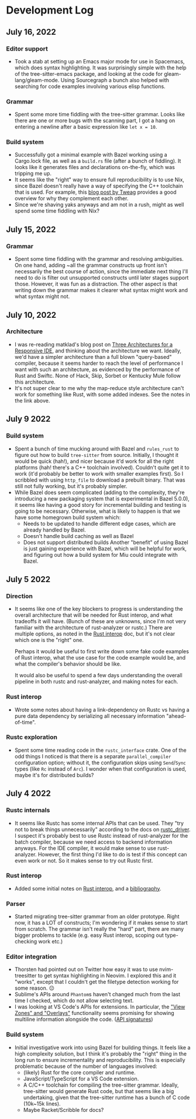# Development Log

## July 16, 2022

### Editor support

- Took a stab at setting up an Emacs major mode for use in Spacemacs,
  which does syntax highlighting.
  It was surprisingly simple with the help of the tree-sitter-emacs package,
  and looking at the code for gleam-lang/gleam-mode.
  Using Sourcegraph a bunch also helped
  with searching for code examples
  involving various elisp functions.

### Grammar

- Spent some more time fiddling with the tree-sitter grammar.
  Looks like there are one or more bugs with the scanning part,
  I got a hang on entering a newline after a basic expression
  like `let x = 10`.

### Build system

- Successfully got a minimal example with Bazel working using a Cargo.lock
  file, as well as a `build.rs` file (after a bunch of fiddling).
  It looks like it generates files and declarations on-the-fly,
  which was tripping me up.
- It seems like the "right" way to ensure full reproducibility is to use Nix,
  since Bazel doesn't really have a way of specifying the C++ toolchain that is used.
  For example, this [blog post by Tweag](https://www.tweag.io/blog/2018-03-15-bazel-nix/)
  provides a good overview for why they complement each other.
- Since we're shaving yaks anyways and am not in a rush,
  might as well spend some time fiddling with Nix?

## July 15, 2022

### Grammar

- Spent some time fiddling with the grammar and resolving ambiguities.
  On one hand, adding ~all the grammar constructs up front isn't
  necessarily the best course of action, since the immediate next
  thing I'll need to do is filter out unsupported constructs
  until later stages support those.
  However, it was fun as a distraction. The other aspect is that
  writing down the grammar makes it clearer what syntax might work
  and what syntax might not.

## July 10, 2022

### Architecture

- I was re-reading matklad's blog post on
  [Three Architectures for a Responsive IDE](./Bibliography.md#three-architectures-for-a-responsive-ide),
  and thinking about the architecture we want.
  Ideally, we'd have a simpler architecture than a full
  blown "query-based" compiler, because it seems harder to reach
  the level of performance I want with such an architecture,
  as evidenced by the performance of Rust and Swiftc.
  None of Hack, Skip, Sorbet or Kentucky Mule follow this architecture.
- It's not super clear to me why the map-reduce style architecture
  can't work for something like Rust, with some added indexes.
  See the notes in the link above.

## July 9 2022

### Build system

- Spent a bunch of time mucking around with Bazel and `rules_rust`
  to figure out how to build `tree-sitter` from source.
  Initially, I thought it would be quick (hah!), and nicer
  because it'd work for all the right platforms (hah! there's
  a C++ toolchain involved).
  Couldn't quite get it to work (it'd probably be better
  to work with smaller examples first).
  So I scribbled with using `http_file` to download a prebuilt
  binary. That was still not fully working, but it's probably
  simpler.
- While Bazel does seem complicated (adding to the complexity,
  they're introducing a new packaging system that is experimental
  in Bazel 5.0.0), it seems like having a good story for incremental
  building and testing is going to be necessary.
  Otherwise, what is likely to happen is that we have some
  homegrown build system which:
  - Needs to be updated to handle different edge cases,
    which are already handled by Bazel.
  - Doesn't handle build caching as well as Bazel
  - Does not support distributed builds
  Another "benefit" of using Bazel is just gaining experience with Bazel,
  which will be helpful for work, and figuring out how a build system
  for Miu could integrate with Bazel.

## July 5 2022

### Direction

- It seems like one of the key blockers to progress
  is understanding the overall architecture
  that will be needed for Rust interop,
  and what tradeoffs it will have.
  (Bunch of these are unknowns, since I'm not very familiar
  with the architecture of rust-analyzer or rustc.)
  There are multiple options,
  as noted in the [Rust interop](./RustInterop.md) doc,
  but it's not clear which one is the "right" one.

  Perhaps it would be useful to first write down
  some fake code examples of Rust interop,
  what the use case for the code example would be,
  and what the compiler's behavior should be like.

  It would also be useful to spend a few days understanding
  the overall pipeline in both rustc and rust-analyzer,
  and making notes for each.

### Rust interop

- Wrote some notes about having a link-dependency on Rustc
  vs having a pure data dependency
  by serializing all necessary information "ahead-of-time".

### Rustc exploration

- Spent some time reading code in the `rustc_interface` crate.
  One of the odd things I noticed is that there is a separate
  `parallel_compiler` configuration option; without it,
  the configuration skips using `Send`/`Sync` types
  (like `Rc` instead of `Arc`).
  I wonder when that configuration is used,
  maybe it's for distributed builds?

## July 4 2022

### Rustc internals

- It seems like Rustc has some internal APIs that can be used.
  They "try not to break things unnecessarily" according to the
  docs on [rustc_driver](https://rustc-dev-guide.rust-lang.org/rustc-driver.html).
  I suspect it's probably best to use Rustc instead of rust-analyzer
  for the batch compiler,
  because we need access to backend information anyways.
  For the IDE compiler, it would make sense to use rust-analyzer. 
  However, the first thing I'd like to do
  is test if this concept can even work or not.
  So it makes sense to try out Rustc first.

### Rust interop

- Added some initial notes on [Rust interop](./RustInterop.md),
  and a [bibliography](./Bibliography.md).

### Parser

- Started migrating tree-sitter grammar from an older prototype.
  Right now, it has a LOT of constructs; I'm wondering if it
  makes sense to start from scratch.
  The grammar isn't really the "hard" part,
  there are many bigger problems to tackle
  (e.g. easy Rust interop, scoping out type-checking work etc.)

### Editor integration

- Thorsten had pointed out on Twitter how easy it was to use
  nvim-treesitter to get syntax highlighting in Neovim.
  I explored this and it "works",
  except that I couldn't get the filetype detection working
  for some reason. 😐
- Sublime's APIs around `Phantom`s haven't changed much
  from the last time I checked, which do not allow selecting text.
- I was looking at VS Code's APIs for extensions. In particular,
  the ["View Zones" and "Overlays"](https://github.com/Microsoft/monaco-editor/issues/83#issuecomment-272396825)
  functionality seems promising
  for showing multiline information alongside the code.
  ([API signatures](https://github.com/microsoft/vscode/blob/7c78640d86e5de1ca0270912584d9d38beafeec1/src/vs/editor/browser/editorBrowser.ts#L29))

### Build system

- Initial investigative work into using Bazel for building things.
  It feels like a high complexity solution,
  but I think it's probably the "right" thing in the long run
  to ensure incrementality and reproducibility.
  This is especially problematic
  because of the number of languages involved:
  - (likely) Rust for the core compiler and runtime.
  - JavaScript/TypeScript for a VS Code extension.
  - A C/C++ toolchain for compiling the tree-sitter grammar.
    Ideally, tree-sitter would generate Rust code,
    but that seems like a big undertaking,
    given that the tree-sitter runtime
    has a bunch of C code (10k~15k lines).
  - Maybe Racket/Scribble for docs?
